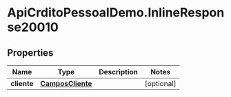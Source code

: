 # ApiCrditoPessoalDemo.InlineResponse20010

## Properties
Name | Type | Description | Notes
------------ | ------------- | ------------- | -------------
**cliente** | [**CamposCliente**](CamposCliente.md) |  | [optional] 


